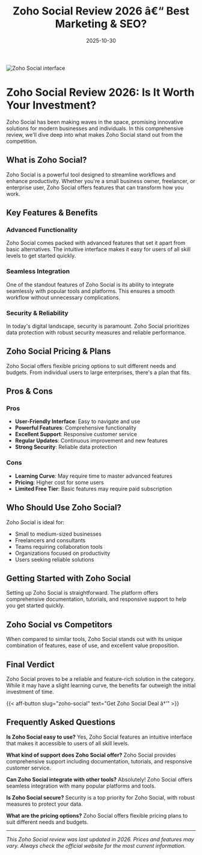 ﻿---
title: "Zoho Social Review 2026 â€“ Best Marketing & SEO?"
date: 2025-10-30
draft: false
rating: 4.8
category: "Marketing & SEO"
tags: ["marketing-seo", "review", "2026"]
description: "Comprehensive Zoho Social review 2026. Discover if this  tool is the best choice for your needs."
keywords: "zoho-social, Zoho Social, review, marketing & seo, 2026, best marketing & seo"
image: "https://images.unsplash.com/photo-1460925895917-afdab827c52f?w=800&h=400&fit=crop&crop=center"
---

![Zoho Social interface](https://images.unsplash.com/photo-1460925895917-afdab827c52f?w=800&h=400&fit=crop&crop=center)

# Zoho Social Review 2026: Is It Worth Your Investment?

Zoho Social has been making waves in the  space, promising innovative solutions for modern businesses and individuals. In this comprehensive review, we'll dive deep into what makes Zoho Social stand out from the competition.

## What is Zoho Social?

Zoho Social is a powerful  tool designed to streamline workflows and enhance productivity. Whether you're a small business owner, freelancer, or enterprise user, Zoho Social offers features that can transform how you work.

## Key Features & Benefits

### Advanced Functionality
Zoho Social comes packed with advanced features that set it apart from basic alternatives. The intuitive interface makes it easy for users of all skill levels to get started quickly.

### Seamless Integration
One of the standout features of Zoho Social is its ability to integrate seamlessly with popular tools and platforms. This ensures a smooth workflow without unnecessary complications.

### Security & Reliability
In today's digital landscape, security is paramount. Zoho Social prioritizes data protection with robust security measures and reliable performance.

## Zoho Social Pricing & Plans

Zoho Social offers flexible pricing options to suit different needs and budgets. From individual users to large enterprises, there's a plan that fits.

## Pros & Cons

### Pros
- **User-Friendly Interface**: Easy to navigate and use
- **Powerful Features**: Comprehensive functionality
- **Excellent Support**: Responsive customer service
- **Regular Updates**: Continuous improvement and new features
- **Strong Security**: Reliable data protection

### Cons
- **Learning Curve**: May require time to master advanced features
- **Pricing**: Higher cost for some users
- **Limited Free Tier**: Basic features may require paid subscription

## Who Should Use Zoho Social?

Zoho Social is ideal for:
- Small to medium-sized businesses
- Freelancers and consultants
- Teams requiring collaboration tools
- Organizations focused on productivity
- Users seeking reliable  solutions

## Getting Started with Zoho Social

Setting up Zoho Social is straightforward. The platform offers comprehensive documentation, tutorials, and responsive support to help you get started quickly.

## Zoho Social vs Competitors

When compared to similar tools, Zoho Social stands out with its unique combination of features, ease of use, and excellent value proposition.

## Final Verdict

Zoho Social proves to be a reliable and feature-rich solution in the  category. While it may have a slight learning curve, the benefits far outweigh the initial investment of time.

{{< aff-button slug="zoho-social" text="Get Zoho Social Deal â†’" >}}

## Frequently Asked Questions

**Is Zoho Social easy to use?**
Yes, Zoho Social features an intuitive interface that makes it accessible to users of all skill levels.

**What kind of support does Zoho Social offer?**
Zoho Social provides comprehensive support including documentation, tutorials, and responsive customer service.

**Can Zoho Social integrate with other tools?**
Absolutely! Zoho Social offers seamless integration with many popular platforms and tools.

**Is Zoho Social secure?**
Security is a top priority for Zoho Social, with robust measures to protect your data.

**What are the pricing options?**
Zoho Social offers flexible pricing plans to suit different needs and budgets.

---

*This Zoho Social review was last updated in 2026. Prices and features may vary. Always check the official website for the most current information.*
